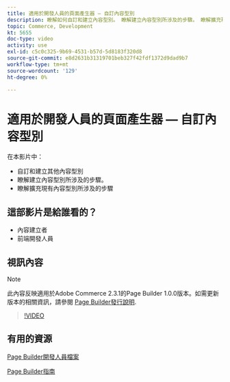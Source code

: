 ```yaml
---
title: 適用於開發人員的頁面產生器 — 自訂內容型別
description: 瞭解如何自訂和建立內容型別。 瞭解建立內容型別所涉及的步驟​。 瞭解擴充現有內容型別所涉及的步驟。
topic: Commerce, Development
kt: 5655
doc-type: video
activity: use
exl-id: c5c0c325-9b69-4531-b57d-5d8183f320d8
source-git-commit: e8d2631b31319701beb327f42fdf1372d9dad9b7
workflow-type: tm+mt
source-wordcount: '129'
ht-degree: 0%

---
```


# 適用於開發人員的頁面產生器 — 自訂內容型別

在本影片中：

- 自訂和建立其他內容型別
- 瞭解建立內容型別所涉及的步驟&#x200B;。
- 瞭解擴充現有內容型別所涉及的步驟

## 這部影片是給誰看的？

- 內容建立者
- 前端開發人員

## 視訊內容

>[!NOTE]
>
>此內容反映適用於Adobe Commerce 2.3.1的Page Builder 1.0.0版本。如需更新版本的相關資訊，請參閱 [Page Builder發行說明](https://experienceleague.adobe.com/docs/commerce-admin/page-builder/release-notes.html).

>[!VIDEO](https://video.tv.adobe.com/v/35714?quality=12&learn=on)

## 有用的資源

[Page Builder開發人員檔案](https://developer.adobe.com/commerce/frontend-core/page-builder/)

[Page Builder指南](https://experienceleague.adobe.com/docs/commerce-admin/page-builder/introduction.html)

